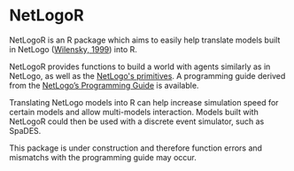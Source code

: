# NetLogoR
NetLogoR is an R package which aims to easily help translate models built in NetLogo ([Wilensky, 1999](http://ccl.northwestern.edu/netlogo/)) into R.

NetLogoR provides functions to build a world with agents similarly as in NetLogo, as well as the [NetLogo's primitives](https://ccl.northwestern.edu/netlogo/docs/dictionary.html).
A programming guide derived from the [NetLogo’s Programming Guide](https://ccl.northwestern.edu/netlogo/docs/programming.html) is available. 

Translating NetLogo models into R can help increase simulation speed for certain models and allow multi-models interaction. 
Models built with NetLogoR could then be used with a discrete event simulator, such as SpaDES.

This package is under construction and therefore function errors and mismatchs with the programming guide may occur.
